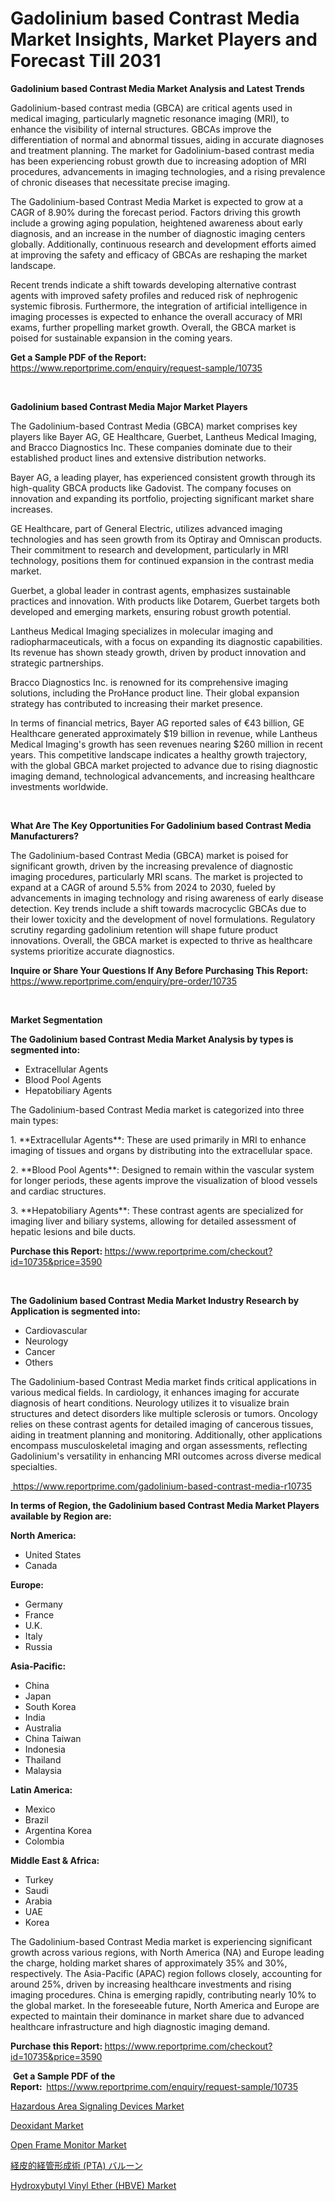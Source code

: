 <p><h1>Gadolinium based Contrast Media Market Insights, Market Players and Forecast Till 2031</h1></p><p><strong>Gadolinium based Contrast Media Market Analysis and Latest Trends</strong></p>
<p><p>Gadolinium-based contrast media (GBCA) are critical agents used in medical imaging, particularly magnetic resonance imaging (MRI), to enhance the visibility of internal structures. GBCAs improve the differentiation of normal and abnormal tissues, aiding in accurate diagnoses and treatment planning. The market for Gadolinium-based contrast media has been experiencing robust growth due to increasing adoption of MRI procedures, advancements in imaging technologies, and a rising prevalence of chronic diseases that necessitate precise imaging.</p><p>The Gadolinium-based Contrast Media Market is expected to grow at a CAGR of 8.90% during the forecast period. Factors driving this growth include a growing aging population, heightened awareness about early diagnosis, and an increase in the number of diagnostic imaging centers globally. Additionally, continuous research and development efforts aimed at improving the safety and efficacy of GBCAs are reshaping the market landscape.</p><p>Recent trends indicate a shift towards developing alternative contrast agents with improved safety profiles and reduced risk of nephrogenic systemic fibrosis. Furthermore, the integration of artificial intelligence in imaging processes is expected to enhance the overall accuracy of MRI exams, further propelling market growth. Overall, the GBCA market is poised for sustainable expansion in the coming years.</p></p>
<p><strong>Get a Sample PDF of the Report:&nbsp;</strong> <a href="https://www.reportprime.com/enquiry/request-sample/10735">https://www.reportprime.com/enquiry/request-sample/10735</a></p>
<p>&nbsp;</p>
<p><strong>Gadolinium based Contrast Media Major Market Players</strong></p>
<p><p>The Gadolinium-based Contrast Media (GBCA) market comprises key players like Bayer AG, GE Healthcare, Guerbet, Lantheus Medical Imaging, and Bracco Diagnostics Inc. These companies dominate due to their established product lines and extensive distribution networks.</p><p>Bayer AG, a leading player, has experienced consistent growth through its high-quality GBCA products like Gadovist. The company focuses on innovation and expanding its portfolio, projecting significant market share increases.</p><p>GE Healthcare, part of General Electric, utilizes advanced imaging technologies and has seen growth from its Optiray and Omniscan products. Their commitment to research and development, particularly in MRI technology, positions them for continued expansion in the contrast media market.</p><p>Guerbet, a global leader in contrast agents, emphasizes sustainable practices and innovation. With products like Dotarem, Guerbet targets both developed and emerging markets, ensuring robust growth potential.</p><p>Lantheus Medical Imaging specializes in molecular imaging and radiopharmaceuticals, with a focus on expanding its diagnostic capabilities. Its revenue has shown steady growth, driven by product innovation and strategic partnerships.</p><p>Bracco Diagnostics Inc. is renowned for its comprehensive imaging solutions, including the ProHance product line. Their global expansion strategy has contributed to increasing their market presence.</p><p>In terms of financial metrics, Bayer AG reported sales of €43 billion, GE Healthcare generated approximately $19 billion in revenue, while Lantheus Medical Imaging's growth has seen revenues nearing $260 million in recent years. This competitive landscape indicates a healthy growth trajectory, with the global GBCA market projected to advance due to rising diagnostic imaging demand, technological advancements, and increasing healthcare investments worldwide.</p></p>
<p>&nbsp;</p>
<p><strong>What Are The Key Opportunities For Gadolinium based Contrast Media Manufacturers?</strong></p>
<p><p>The Gadolinium-based Contrast Media (GBCA) market is poised for significant growth, driven by the increasing prevalence of diagnostic imaging procedures, particularly MRI scans. The market is projected to expand at a CAGR of around 5.5% from 2024 to 2030, fueled by advancements in imaging technology and rising awareness of early disease detection. Key trends include a shift towards macrocyclic GBCAs due to their lower toxicity and the development of novel formulations. Regulatory scrutiny regarding gadolinium retention will shape future product innovations. Overall, the GBCA market is expected to thrive as healthcare systems prioritize accurate diagnostics.</p></p>
<p><strong>Inquire or Share Your Questions If Any Before Purchasing This Report:</strong> <a href="https://www.reportprime.com/enquiry/pre-order/10735">https://www.reportprime.com/enquiry/pre-order/10735</a></p>
<p>&nbsp;</p>
<p><strong>Market Segmentation</strong></p>
<p><strong>The Gadolinium based Contrast Media Market Analysis by types is segmented into:</strong></p>
<p><ul><li>Extracellular Agents</li><li>Blood Pool Agents</li><li>Hepatobiliary Agents</li></ul></p>
<p><p>The Gadolinium-based Contrast Media market is categorized into three main types: </p><p>1. **Extracellular Agents**: These are used primarily in MRI to enhance imaging of tissues and organs by distributing into the extracellular space. </p><p>2. **Blood Pool Agents**: Designed to remain within the vascular system for longer periods, these agents improve the visualization of blood vessels and cardiac structures.</p><p>3. **Hepatobiliary Agents**: These contrast agents are specialized for imaging liver and biliary systems, allowing for detailed assessment of hepatic lesions and bile ducts.</p></p>
<p><strong>Purchase this Report:&nbsp;</strong><a href="https://www.reportprime.com/checkout?id=10735&price=3590">https://www.reportprime.com/checkout?id=10735&price=3590</a></p>
<p>&nbsp;</p>
<p><strong>The Gadolinium based Contrast Media Market Industry Research by Application is segmented into:</strong></p>
<p><ul><li>Cardiovascular</li><li>Neurology</li><li>Cancer</li><li>Others</li></ul></p>
<p><p>The Gadolinium-based Contrast Media market finds critical applications in various medical fields. In cardiology, it enhances imaging for accurate diagnosis of heart conditions. Neurology utilizes it to visualize brain structures and detect disorders like multiple sclerosis or tumors. Oncology relies on these contrast agents for detailed imaging of cancerous tissues, aiding in treatment planning and monitoring. Additionally, other applications encompass musculoskeletal imaging and organ assessments, reflecting Gadolinium's versatility in enhancing MRI outcomes across diverse medical specialties.</p></p>
<p><a href="https://www.reportprime.com/gadolinium-based-contrast-media-r10735">&nbsp;https://www.reportprime.com/gadolinium-based-contrast-media-r10735</a></p>
<p><strong>In terms of Region, the Gadolinium based Contrast Media Market Players available by Region are:</strong></p>
<p>
    <p> <strong> North America: </strong>
        <ul>
            <li>United States</li>
            <li>Canada</li>
        </ul>
        </p> 
    <p> <strong> Europe: </strong>
        <ul>
            <li>Germany</li>
            <li>France</li>
            <li>U.K.</li>
            <li>Italy</li>
            <li>Russia</li>
        </ul>
        </p> 
    <p> <strong> Asia-Pacific: </strong>
        <ul>
            <li>China</li>
            <li>Japan</li>
            <li>South Korea</li>
            <li>India</li>
            <li>Australia</li>
            <li>China Taiwan</li>
            <li>Indonesia</li>
            <li>Thailand</li>
            <li>Malaysia</li>
        </ul>
        </p> 
    <p> <strong> Latin America: </strong>
        <ul>
            <li>Mexico</li>
            <li>Brazil</li>
            <li>Argentina Korea</li>
            <li>Colombia</li>
        </ul>
        </p> 
    <p> <strong> Middle East & Africa: </strong>
        <ul>
            <li>Turkey</li>
            <li>Saudi</li>
            <li>Arabia</li>
            <li>UAE</li>
            <li>Korea</li>
        </ul>
    </p>
    </p>
<p><p>The Gadolinium-based Contrast Media market is experiencing significant growth across various regions, with North America (NA) and Europe leading the charge, holding market shares of approximately 35% and 30%, respectively. The Asia-Pacific (APAC) region follows closely, accounting for around 25%, driven by increasing healthcare investments and rising imaging procedures. China is emerging rapidly, contributing nearly 10% to the global market. In the foreseeable future, North America and Europe are expected to maintain their dominance in market share due to advanced healthcare infrastructure and high diagnostic imaging demand.</p></p>
<p><strong>Purchase this Report: </strong><a href="https://www.reportprime.com/checkout?id=10735&price=3590">https://www.reportprime.com/checkout?id=10735&price=3590</a></p>
<p>&nbsp;<strong>Get a Sample PDF of the Report:&nbsp;&nbsp;</strong><a href="https://www.reportprime.com/enquiry/request-sample/10735">https://www.reportprime.com/enquiry/request-sample/10735</a></p>
<p><strong></strong></p>
<p><p><a href="https://medium.com/@anna.vaughan3423/the-hazardous-area-signaling-devices-market-has-experienced-impressive-growth-in-recent-years-f2f24bf00f75">Hazardous Area Signaling Devices Market</a></p><p><a href="https://www.linkedin.com/pulse/booming-deoxidant-market-sector-analysis-growth-projections-m7hhe?trackingId=GhVVCkTsT0mBZxdsGq3qVg%3D%3D">Deoxidant Market</a></p><p><a href="https://issuu.com/reportprime-2/docs/open-frame-monitor-market-size-2030_47ed75e2b6c054">Open Frame Monitor Market</a></p><p><a href="https://medium.com/@harperhe4e26/percutaneous-transluminal-angioplasty-pta-balloons-market-%E3%81%AF-%E3%82%B3%E3%82%B9%E3%83%88%E7%AE%A1%E7%90%86%E3%81%A8%E5%8A%B9%E7%8E%87%E5%90%91%E4%B8%8A%E3%82%92%E5%84%AA%E5%85%88%E3%81%97%E3%81%BE%E3%81%99-41c99c660dc1">経皮的経管形成術 (PTA) バルーン</a></p><p><a href="https://medium.com/@anna.vaughan3423/in-the-hydroxybutyl-vinyl-ether-hbve-market-the-main-focus-is-on-keeping-costs-low-and-getting-296ae3a25051">Hydroxybutyl Vinyl Ether (HBVE) Market</a></p></p>